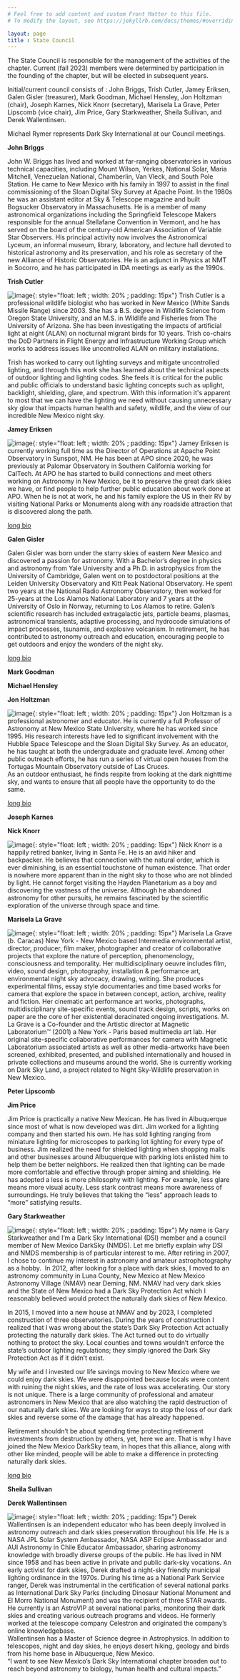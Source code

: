 ```yaml
---
# Feel free to add content and custom Front Matter to this file.
# To modify the layout, see https://jekyllrb.com/docs/themes/#overriding-theme-defaults

layout: page
title : State Council
---
```


The State Council is responsible for the management of the activities
of the chapter. Current (fall 2023) members were determined by participation
in the founding of the chapter, but will be elected in subsequent
years. 

Initial/current council consists of : John Briggs, Trish Cutler, Jamey Eriksen,  Galen
Gisler (treasurer), Mark Goodman, Michael Hensley, Jon Holtzman (chair),
Joseph Karnes, Nick Knorr (secretary), Marisela La Grave, Peter Lipscomb (vice chair),
Jim Price, Gary Starkweather, Sheila Sullivan, and Derek Wallentinsen.


Michael Rymer represents Dark Sky International at our Council
meetings.

**John Briggs**

John W. Briggs has lived and worked at far-ranging observatories
in various technical capacities, including Mount Wilson, Yerkes,
National Solar, Maria Mitchell, Venezuelan National, Chamberlin,
Van Vleck, and South Pole Station.  He came to New Mexico with his
family in 1997 to assist in the final commissioning of the Sloan
Digital Sky Survey at Apache Point.  In the 1980s he was an assistant
editor at Sky & Telescope magazine and built Bogsucker Observatory
in Massachusetts.  He is a member of many astronomical organizations
including the Springfield Telescope Makers responsible for the
annual Stellafane Convention in Vermont, and he has served on the
board of the century-old American Association of Variable Star
Observers.  His principal activity now involves the Astronomical
Lyceum, an informal museum, library, laboratory, and lecture hall
devoted to historical astronomy and its preservation, and his role
as secretary of the new Alliance of Historic Observatories.  He is
an adjunct in Physics at NMT in Socorro, and he has participated
in IDA meetings as early as the 1990s.

**Trish Cutler**

![image](bios/cutler.jpeg){: style="float: left ; width: 20% ; padding: 15px"}
Trish Cutler is a professional wildlife biologist who has worked
in New Mexico (White Sands Missile Range) since 2003. She has a
B.S. degree in Wildlife Science from Oregon State University, and
an M.S. in Wildlife and Fisheries from The University of Arizona.
She has been investigating the impacts of artificial light at night
(ALAN) on nocturnal migrant birds for 10 years. Trish co-chairs the
DoD Partners in Flight Energy and Infrastructure Working Group which
works to address issues like uncontrolled ALAN on military
installations.

Trish has worked to carry out lighting surveys and mitigate
uncontrolled lighting, and through this work she has learned about
the technical aspects of outdoor lighting and lighting codes. She
feels it is critical for the public and public officials to understand
basic lighting concepts such as uplight, backlight, shielding,
glare, and spectrum. With this information it's apparent to most
that we can have the lighting we need without causing unnecessary
sky glow that impacts human health and safety, wildlife, and the
view of our incredible New Mexico night sky.


**Jamey Eriksen**

![image](bios/eriksen.png){: style="float: left ; width: 20% ; padding: 15px"}
Jamey Eriksen is currently working full time as the Director of Operations at Apache Point
Observatory in Sunspot, NM. He has been at APO since 2020, he was previously at Palomar
Observatory in Southern California working for CalTech. At APO he has started to build
connections and meet others working on Astronomy in New Mexico, be it to preserve the great
dark skies we have, or find people to help further public education about work done at APO.
When he is not at work, he and his family explore the US in their RV by visiting National Parks or
Monuments along with any roadside attraction that is discovered along the path.

[long bio](bios/bios#Eriksen)

**Galen Gisler**

Galen Gisler was born under the starry skies of eastern New Mexico
and discovered a passion for astronomy. With a Bachelor’s degree
in physics and astronomy from Yale University and a Ph.D. in
astrophysics from the University of Cambridge, Galen went on to
postdoctoral positions at the Leiden University Observatory and
Kitt Peak National Observatory. He spent two years at the National
Radio Astronomy Observatory, then worked for 25-years at the Los
Alamos National Laboratory and 7 years at the University of Oslo
in Norway, returning to Los Alamos to retire. Galen’s scientific
research has included extragalactic jets, particle beams, plasmas,
astronomical transients, adaptive processing, and hydrocode simulations
of impact processes, tsunamis, and explosive volcanism. In retirement,
he has contributed to astronomy outreach and education, encouraging
people to get outdoors and enjoy the wonders of the night sky.

[long bio](bios/bios#Gisler)

**Mark Goodman**

**Michael Hensley**

**Jon Holtzman**

![image](bios/holtz.jpg){: style="float: left ; width: 20% ; padding: 15px"}
Jon Holtzman is a professional astronomer and educator. He is currently a full 
Professor of Astronomy at New Mexico State University, where he has worked
since 1995. His research interests have led to significant involvement with 
the Hubble Space Telescope and the Sloan Digital Sky Survey. As an educator,
he has taught at both the undergraduate and graduate level. Among other public
outreach efforts, he has run a series of virtual open houses from the 
Tortugas Mountain Observatory outside of Las Cruces.  
As an outdoor enthusiast, he finds respite from looking at the dark nighttime
sky, and wants to ensure that all people have the opportunity to do the same.

[long bio](bios/bios#Holtzman)

**Joseph Karnes**

**Nick Knorr**

![image](bios/knorr.png){: style="float: left ; width: 20% ; padding: 15px"}
Nick Knorr is a happily retired banker, living in Santa Fe.  He is
an avid hiker and backpacker.  He believes that connection with the
natural order, which is ever diminishing, is an essential touchstone
of human existence.  That order is nowhere more apparent than in
the night sky to those who are not blinded by light.  He cannot
forget visiting the Hayden Planetarium as a boy and discovering the
vastness of the universe.  Although he abandoned astronomy for other
pursuits, he remains fascinated by the scientific exploration of
the universe through space and time.



**Marisela La Grave**

![image](bios/marisela.jpeg){: style="float: left ; width: 20% ; padding: 15px"}
Marisela La Grave (b. Caracas) New York - New Mexico based Intermedia
environmental artist, director, producer, film maker, photographer
and creator of collaborative projects that explore the nature of
perception, phenomenology, consciousness and temporality. Her
multidisciplinary oeuvre includes film, video, sound design,
photography, installation & performance art, environmental night
sky advocacy, drawing, writing. She produces experimental films,
essay style documentaries and time based works for camera that
explore the space in between concept, action, archive, reality and
fiction. Her cinematic art performance art works, photographs,
multidisciplinary site-specific events, sound track design, scripts,
works on paper are the core of her existential deracinated ongoing
investigations.  M. La Grave  is a  Co-founder and the Artistic
director at Magnetic Laboratorium™ (2001) a New York - Paris  based
multimedia art lab.  Her original site-specific collaborative
performances for camera with Magnetic Laboratorium associated artists
as well as other media-artworks have been screened, exhibited,
presented, and published internationally and housed in private
collections and museums around the world. She is currently working
on Dark Sky Land, a project related to Night Sky-Wildlife preservation
in New Mexico.

**Peter Lipscomb**

**Jim Price**

Jim Price is practically a native New Mexican. He has lived in
Albuquerque since most of what is now developed was dirt. Jim worked
for a lighting company and then started his own. He has sold lighting
ranging from miniature lighting for microscopes to parking lot
lighting for every type of business. Jim realized the need for
shielded lighting when shopping malls and other businesses around
Albuquerque with parking lots enlisted him to help them be better
neighbors. He realized then that lighting can be made more comfortable
and effective through proper aiming and shielding. He has adopted
a less is more philosophy with lighting. For example, less glare
means more visual acuity. Less stark contrast means more awareness
of surroundings. He truly believes that taking the “less” approach
leads to “more” satisfying results.


**Gary Starkweather**

![image](bios/starkweather.jpg){: style="float: left ; width: 20% ; padding: 15px"}
My name is Gary Starkweather and I’m a Dark Sky International (DSI) member and a
council member of New Mexico DarkSky (NMDS). Let me briefly explain why DSI and
NMDS membership is of particular interest to me. After retiring in 2007, I chose to
continue my interest in astronomy and amateur astrophotography as a hobby.  In 2012,
after looking for a place with dark skies, I moved to an astronomy community in Luna
County, New Mexico at New Mexico Astronomy Village (NMAV) near Deming, NM.
NMAV had very dark skies and the State of New Mexico had a Dark Sky Protection Act
which I reasonably believed would protect the naturally dark skies of New Mexico.

In 2015, I moved into a new house at NMAV and by 2023, I completed construction of
three observatories. During the years of construction I realized that I was wrong about
the state’s Dark Sky Protection Act actually protecting the naturally dark skies. The Act
turned out to do virtually nothing to protect the sky. Local counties and towns wouldn’t
enforce the state’s outdoor lighting regulations; they simply ignored the Dark Sky
Protection Act as if it didn’t exist. 

My wife and I invested our life savings moving to New Mexico where we could enjoy
dark skies. We were disappointed because locals were content with ruining the night
skies, and the rate of loss was accelerating. Our story is not unique. There is a large
community of professional and amateur astronomers in New Mexico that are also
watching the rapid destruction of our naturally dark skies. We are looking for ways to
stop the loss of our dark skies and reverse some of the damage that has already
happened. 

Retirement shouldn’t be about spending time protecting retirement investments from
destruction by others, yet, here we are. That is why I have joined the New Mexico
DarkSky team, in hopes that this alliance, along with other like minded, people will be
able to make a difference in protecting naturally dark skies.

[long bio](bios/bios#Starkweather)

**Sheila Sullivan**

**Derek Wallentinsen**  

![image](bios/wallentinsen.jpg){: style="float: left ; width: 20% ; padding: 15px"}
Derek Wallentinsen is an independent educator who has been deeply involved in
astronomy outreach and dark skies preservation throughout his life. He is a NASA
JPL Solar System Ambassador, NASA ASP Eclipse Ambassador and AUI Astronomy
in Chile Educator Ambassador, sharing astronomy knowledge with broadly diverse
groups of the public. He has lived in NM since 1958 and has been active in private
and public dark-sky vocations. An early activist for dark skies, Derek drafted a
night-sky friendly municipal lighting ordinance in the 1970s. During his time as a
National Park Service ranger, Derek was instrumental in the certification of
several national parks as International Dark Sky Parks (including Dinosaur
National Monument and El Morro National Monument) and was the recipient of
three STAR awards. He currently is an AstroVIP at several national parks,
monitoring their dark skies and creating various outreach programs and videos.
He formerly worked at the telescope company Celestron and originated the
company’s online knowledgebase.  
Wallentinsen has a Master of Science degree in Astrophysics. In addition to
telescopes, night and day skies, he enjoys desert hiking, geology and birds from
his home base in Albuquerque, New Mexico.  
“I want to see New Mexico’s Dark Sky International chapter broaden out to reach
beyond astronomy to biology, human health and cultural impacts.”


